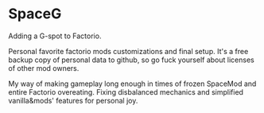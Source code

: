 # SpaceG

Adding a G-spot to Factorio.

Personal favorite factorio mods customizations and final setup.
It's a free backup copy of personal data to github, so go fuck yourself about licenses of other mod owners.

My way of making gameplay long enough in times of frozen SpaceMod and entire Factorio overeating.
Fixing disbalanced mechanics and simplified vanilla&mods' features for personal joy.
